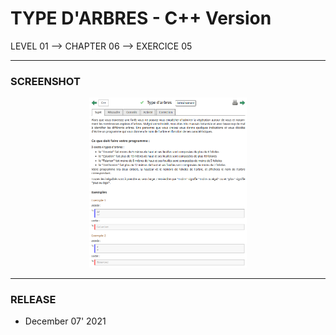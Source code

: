 # TYPE D'ARBRES - C++ Version
LEVEL 01 --> CHAPTER 06 --> EXERCICE 05

---
### **SCREENSHOT**

<div align="center">
    <img
        src="https://github.com/Ayckinn/CPP/blob/main/FRANCE_IOI/LEVEL_01/Chapter_06/05_type_arbres/arbres.png"
        alt="DEMO"
        style="width:50%">
</div>

---
### **RELEASE**

- December 07' 2021